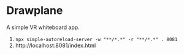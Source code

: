 # Drawplane

A simple VR whiteboard app.

1. `npx simple-autoreload-server -w "**/*.*" -r "**/*.*" . 8081`
2. http://localhost:8081/index.html
